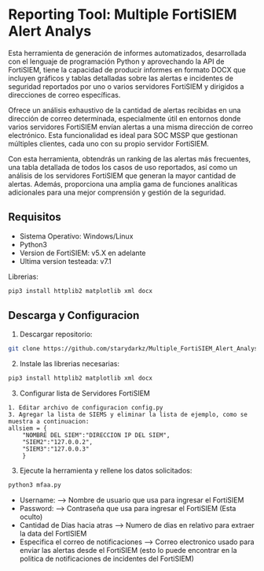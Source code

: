 # Reporting Tool: Multiple FortiSIEM Alert Analys

Esta herramienta de generación de informes automatizados, desarrollada con el lenguaje de programación Python y aprovechando la API de FortiSIEM, tiene la capacidad de producir informes en formato DOCX que incluyen gráficos y tablas detalladas sobre las alertas e incidentes de seguridad reportados por uno o varios servidores FortiSIEM y dirigidos a direcciones de correo específicas.

Ofrece un análisis exhaustivo de la cantidad de alertas recibidas en una dirección de correo determinada, especialmente útil en entornos donde varios servidores FortiSIEM envían alertas a una misma dirección de correo electrónico. Esta funcionalidad es ideal para SOC MSSP que gestionan múltiples clientes, cada uno con su propio servidor FortiSIEM.

Con esta herramienta, obtendrás un ranking de las alertas más frecuentes, una tabla detallada de todos los casos de uso reportados, así como un análisis de los servidores FortiSIEM que generan la mayor cantidad de alertas. Además, proporciona una amplia gama de funciones analíticas adicionales para una mejor comprensión y gestión de la seguridad.

## Requisitos
- Sistema Operativo: Windows/Linux
- Python3
- Version de FortiSIEM: v5.X en adelante
- Ultima version testeada: v7.1 

Librerias:
```bash
pip3 install httplib2 matplotlib xml docx
```
## Descarga y Configuracion

1. Descargar repositorio:

```bash
git clone https://github.com/starydarkz/Multiple_FortiSIEM_Alert_Analys.git
```
2. Instale las librerias necesarias:
```bash
pip3 install httplib2 matplotlib xml docx
```
3. Configurar lista de Servidores FortiSIEM
```
1. Editar archivo de configuracion config.py
3. Agregar la lista de SIEMS y eliminar la lista de ejemplo, como se muestra a continuacion:
allsiem = {
    "NOMBRE DEL SIEM":"DIRECCION IP DEL SIEM", 
    "SIEM2":"127.0.0.2", 
    "SIEM3":"127.0.0.3"
    }
```

3. Ejecute la herramienta y rellene los datos solicitados:
```bash
python3 mfaa.py
```
- Username: --> Nombre de usuario que usa para ingresar el FortiSIEM
- Password: --> Contraseña que usa para ingresar el FortiSIEM (Esta oculto)
- Cantidad de Dias hacia atras --> Numero de dias en relativo para extraer la data del FortISIEM
- Especifica el correo de notificaciones --> Correo electronico usado para enviar las alertas desde el FortiSIEM (esto lo puede encontrar en la politica de notificaciones de incidentes del FortiSIEM)
